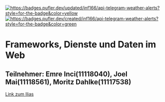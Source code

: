 <p>
    <a href="https://badges.pufler.dev" alt="https://badges.pufler.dev">
        <img alt="https://badges.pufler.dev/updated/inf166/api-telegram-weather-alerts?style=for-the-badge&color=yellow"    src="https://badges.pufler.dev/updated/inf166/api-telegram-weather-alerts?style=for-the-badge&color=yellow">
    </a>
    <a href="https://badges.pufler.dev" alt="https://badges.pufler.dev">
        <img alt="https://badges.pufler.dev/created/inf166/api-telegram-weather-alerts?style=for-the-badge&color=green" src="https://badges.pufler.dev/created/inf166/api-telegram-weather-alerts?style=for-the-badge&color=green">
    </a>
</p>

# Frameworks, Dienste und Daten im Web
## Teilnehmer: Emre Inci(11118040), Joel Mai(11118561), Moritz Dahlke(11117538)
[Link zum Ilias](https://ilias.th-koeln.de/goto.php?target=wiki_1245621_FDW_Startseite)
